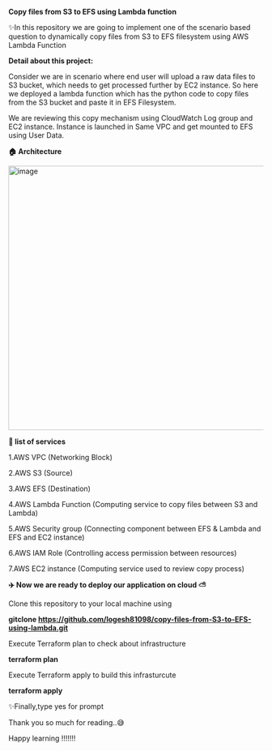 **Copy files from S3 to EFS using Lambda function**

✨In this repository we are going to implement one of the scenario based question to dynamically copy files from S3 to EFS filesystem using AWS Lambda Function 

**Detail about this project:**

Consider we are in scenario where end user will upload a raw data files to S3 bucket, which needs to get processed further by EC2 instance.  So here we deployed a lambda function which has the python code to copy files from the S3 bucket and paste it in EFS Filesystem.  

We are reviewing this copy mechanism using CloudWatch Log group and EC2 instance.  Instance is launched in Same VPC and get mounted to EFS using User Data.



**🏠 Architecture**

<img width="522" alt="image" src="https://github.com/logesh81098/copy-files-from-S3-to-EFS-using-lambda/assets/83343125/45f5df84-0be5-49f7-9dda-00adb2617cbd">



**📃 list of services**

1.AWS VPC (Networking Block)

2.AWS S3 (Source)

3.AWS EFS (Destination)

4.AWS Lambda Function (Computing service to copy files between S3 and Lambda)

5.AWS Security group (Connecting component between EFS & Lambda and EFS and EC2 instance)

6.AWS IAM Role (Controlling access permission between resources)

7.AWS EC2 instance (Computing service used to review copy process)

**✈️ Now we are ready to deploy our application on cloud ⛅**

Clone this repository to your local machine using 

**gitclone https://github.com/logesh81098/copy-files-from-S3-to-EFS-using-lambda.git**

Execute Terraform plan to check about infrastructure 

**terraform plan**

Execute Terraform apply to build this infrasturcute 

**terraform apply**

✨Finally,type yes for prompt 

Thank you so much for reading..😅 

Happy learning !!!!!!!
